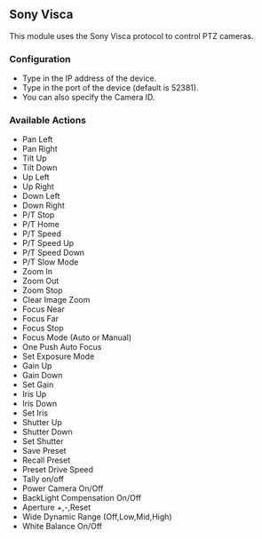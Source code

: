 ## Sony Visca
This module uses the Sony Visca protocol to control PTZ cameras.

### Configuration
* Type in the IP address of the device.
* Type in the port of the device (default is 52381).
* You can also specify the Camera ID.

### Available Actions
* Pan Left
* Pan Right
* Tilt Up
* Tilt Down
* Up Left
* Up Right
* Down Left
* Down Right
* P/T Stop
* P/T Home
* P/T Speed
* P/T Speed Up
* P/T Speed Down
* P/T Slow Mode
* Zoom In
* Zoom Out
* Zoom Stop
* Clear Image Zoom
* Focus Near
* Focus Far
* Focus Stop
* Focus Mode (Auto or Manual)
* One Push Auto Focus
* Set Exposure Mode
* Gain Up
* Gain Down
* Set Gain
* Iris Up
* Iris Down
* Set Iris
* Shutter Up
* Shutter Down
* Set Shutter
* Save Preset
* Recall Preset
* Preset Drive Speed
* Tally on/off
* Power Camera On/Off
* BackLight Compensation On/Off
* Aperture +,-,Reset
* Wide Dynamic Range (Off,Low,Mid,High)
* White Balance On/Off

